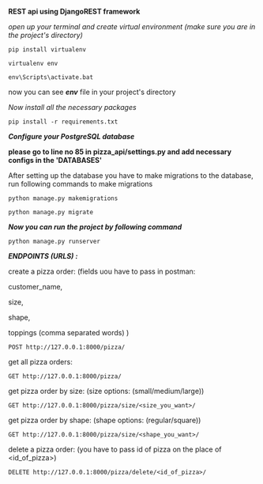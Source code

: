 **REST api using DjangoREST framework**



_open up your terminal and create virtual environment (make sure you are in the project's directory)_

`pip install virtualenv`

`virtualenv env`

`env\Scripts\activate.bat`

now you can see _**env**_ file in your project's directory

_Now install all the necessary packages_

`pip install -r requirements.txt`



_**Configure your PostgreSQL database**_

**please go to line no 85 in pizza_api/settings.py and add necessary configs in the 'DATABASES'**

After setting up the database you have to make migrations to the database, run following commands to make migrations

`python manage.py makemigrations`

`python manage.py migrate`

_**Now you can run the project by following command**_

`python manage.py runserver`

_**ENDPOINTS (URLS) :**_

create a pizza order:
(fields uou have to pass in postman:

customer_name,

size,

shape,

toppings (comma separated words)
)

`POST http://127.0.0.1:8000/pizza/`

get all pizza orders:

`GET http://127.0.0.1:8000/pizza/`

get pizza order by size: (size options: (small/medium/large))

`GET http://127.0.0.1:8000/pizza/size/<size_you_want>/`

get pizza order by shape: (shape options: (regular/square))

`GET http://127.0.0.1:8000/pizza/size/<shape_you_want>/`

delete a pizza order: (you have to pass id of pizza on the place of <id_of_pizza>)

`DELETE http://127.0.0.1:8000/pizza/delete/<id_of_pizza>/`